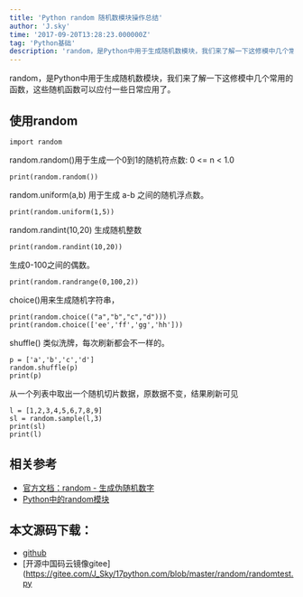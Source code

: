 ```yaml
---
title: 'Python random 随机数模块操作总结'
author: 'J.sky'
time: '2017-09-20T13:28:23.000000Z'
tag: 'Python基础'
description: 'random，是Python中用于生成随机数模块，我们来了解一下这修模中几个常用的函数，这些随机函数可以应付一些日常应用了。'
---
```


random，是Python中用于生成随机数模块，我们来了解一下这修模中几个常用的函数，这些随机函数可以应付一些日常应用了。

## 使用random

    import random

random.random()用于生成一个0到1的随机符点数: 0 <= n < 1.0
    
    print(random.random())

random.uniform(a,b) 用于生成 a-b 之间的随机浮点数。

    print(random.uniform(1,5))

random.randint(10,20) 生成随机整数

    print(random.randint(10,20))

生成0-100之间的偶数。

    print(random.randrange(0,100,2))

choice()用来生成随机字符串，

    print(random.choice(("a","b","c","d")))
    print(random.choice(['ee','ff','gg','hh']))

shuffle() 类似洗牌，每次刷新都会不一样的。

    p = ['a','b','c','d']
    random.shuffle(p)
    print(p)

从一个列表中取出一个随机切片数据，原数据不变，结果刷新可见

    l = [1,2,3,4,5,6,7,8,9]
    sl = random.sample(l,3)
    print(sl)
    print(l)


## 相关参考

+ [官方文档：random - 生成伪随机数字](http://python.usyiyi.cn/translate/python_352/library/random.html)
+ [Python中的random模块](http://www.cnblogs.com/yd1227/archive/2011/03/18/1988015.html)

## 本文源码下载：

+ [github](https://github.com/bosichong/17python.com/blob/master/random/randomtest.py)
+ [开源中国码云镜像gitee](https://gitee.com/J_Sky/17python.com/blob/master/random/randomtest.py